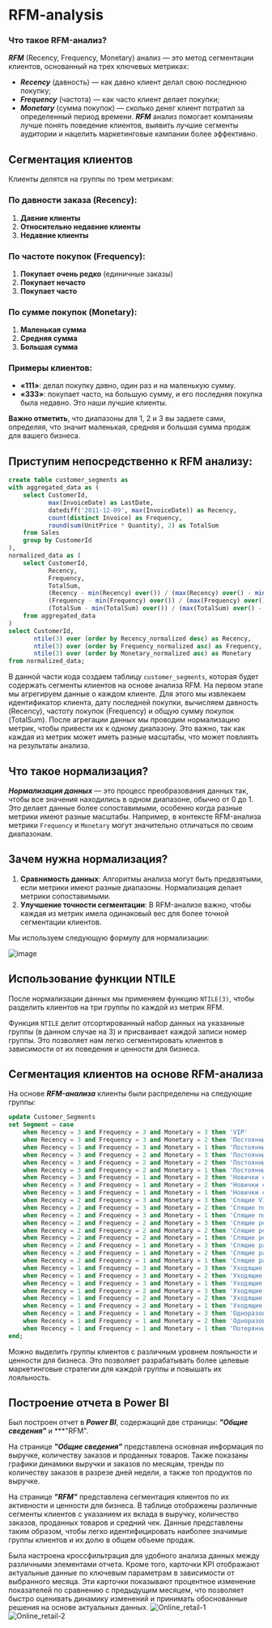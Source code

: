 # RFM-analysis

### Что такое RFM-анализ?

***RFM*** (Recency, Frequency, Monetary) анализ — это метод сегментации клиентов, основанный на трех ключевых метриках:
-	***Recency*** (давность) — как давно клиент делал свою последнюю покупку;
-	***Frequency*** (частота) — как часто клиент делает покупки;
-	***Monetary*** (сумма покупок) — сколько денег клиент потратил за определенный период времени.
***RFM*** анализ помогает компаниям лучше понять поведение клиентов, выявить лучшие сегменты аудитории и нацелить маркетинговые кампании более эффективно.

## Сегментация клиентов

Клиенты делятся на группы по трем метрикам:

### По давности заказа (Recency):
1. **Давние клиенты**
2. **Относительно недавние клиенты**
3. **Недавние клиенты**

### По частоте покупок (Frequency):
1. **Покупает очень редко** (единичные заказы)
2. **Покупает нечасто**
3. **Покупает часто**

### По сумме покупок (Monetary):
1. **Маленькая сумма**
2. **Средняя сумма**
3. **Большая сумма**

### Примеры клиентов:
- **«111»**: делал покупку давно, один раз и на маленькую сумму.
- **«333»**: покупает часто, на большую сумму, и его последняя покупка была недавно. Это наши лучшие клиенты.

**Важно отметить**, что диапазоны для 1, 2 и 3 вы задаете сами, определяя, что значит маленькая, средняя и большая сумма продаж для вашего бизнеса.

## Приступим непосредственно к RFM анализу:

```sql
create table customer_segments as
with aggregated_data as (
    select CustomerId,
           max(InvoiceDate) as LastDate,
           datediff('2011-12-09', max(InvoiceDate)) as Recency,
           count(distinct Invoice) as Frequency,
           round(sum(UnitPrice * Quantity), 2) as TotalSum
    from Sales
    group by CustomerId
),
normalized_data as (
    select CustomerId,
           Recency,
           Frequency,
           TotalSum,
           (Recency - min(Recency) over()) / (max(Recency) over() - min(Recency) over()) as Recency_normalized,
           (Frequency - min(Frequency) over()) / (max(Frequency) over() - min(Frequency) over()) as Frequency_normalized,
           (TotalSum - min(TotalSum) over()) / (max(TotalSum) over() - min(TotalSum) over()) as Monetary_normalized
    from aggregated_data
)
select CustomerId,
       ntile(3) over (order by Recency_normalized desc) as Recency,
       ntile(3) over (order by Frequency_normalized asc) as Frequency,
       ntile(3) over (order by Monetary_normalized asc) as Monetary
from normalized_data;
```
В данной части кода создаем таблицу `customer_segments`, которая будет содержать сегменты клиентов на основе анализа RFM. На первом этапе мы агрегируем данные о каждом клиенте. Для этого мы извлекаем идентификатор клиента, дату последней покупки, вычисляем давность (Recency), частоту покупок (Frequency) и общую сумму покупок (TotalSum). После агрегации данных мы проводим нормализацию метрик, чтобы привести их к одному диапазону. Это важно, так как каждая из метрик может иметь разные масштабы, что может повлиять на результаты анализа.

## Что такое нормализация?

***Нормализация данных*** — это процесс преобразования данных так, чтобы все значения находились в одном диапазоне, обычно от 0 до 1. Это делает данные более сопоставимыми, особенно когда разные метрики имеют разные масштабы. Например, в контексте RFM-анализа метрики `Frequency` и `Monetary` могут значительно отличаться по своим диапазонам.

## Зачем нужна нормализация?

1. **Сравнимость данных**: Алгоритмы анализа могут быть предвзятыми, если метрики имеют разные диапазоны. Нормализация делает метрики сопоставимыми.
2. **Улучшение точности сегментации**: В RFM-анализе важно, чтобы каждая из метрик имела одинаковый вес для более точной сегментации клиентов.

Мы используем следующую формулу для нормализации:

![image](https://github.com/user-attachments/assets/89edf972-141c-4652-bc0d-440358822bc3)


## Использование функции NTILE

После нормализации данных мы применяем функцию `NTILE(3)`, чтобы разделить клиентов на три группы по каждой из метрик RFM.

Функция `NTILE` делит отсортированный набор данных на указанные группы (в данном случае на 3) и присваивает каждой записи номер группы. Это позволяет нам легко сегментировать клиентов в зависимости от их поведения и ценности для бизнеса.
## Сегментация клиентов на основе RFM-анализа

На основе ***RFM-анализа*** клиенты были распределены на следующие группы:

```sql
update Customer_Segments
set Segment = case 
    when Recency = 3 and Frequency = 3 and Monetary = 3 then 'VIP'
    when Recency = 3 and Frequency = 3 and Monetary = 2 then 'Постоянные со средним чеком'
    when Recency = 3 and Frequency = 3 and Monetary = 1 then 'Постоянные с маленьким чеком'
    when Recency = 3 and Frequency = 2 and Monetary = 3 then 'Постоянные с высоким чеком'
    when Recency = 3 and Frequency = 2 and Monetary = 2 then 'Постоянные со средним чеком'
    when Recency = 3 and Frequency = 2 and Monetary = 1 then 'Постоянные с маленьким чеком'
    when Recency = 3 and Frequency = 1 and Monetary = 3 then 'Новички с высоким чеком'
    when Recency = 3 and Frequency = 1 and Monetary = 2 then 'Новички со средним чеком'
    when Recency = 3 and Frequency = 1 and Monetary = 1 then 'Новички с маленьким чеком'
    when Recency = 2 and Frequency = 3 and Monetary = 3 then 'Спящие VIP'
    when Recency = 2 and Frequency = 3 and Monetary = 2 then 'Спящие постоянные со средним чеком'
    when Recency = 2 and Frequency = 3 and Monetary = 1 then 'Спящие постоянные с маленьким чеком'
    when Recency = 2 and Frequency = 2 and Monetary = 3 then 'Спящие редкие с высоким чеком'
    when Recency = 2 and Frequency = 2 and Monetary = 2 then 'Спящие редкие со средним чеком'
    when Recency = 2 and Frequency = 2 and Monetary = 1 then 'Спящие редкие с маленьким чеком'
    when Recency = 2 and Frequency = 1 and Monetary = 3 then 'Спящие разовые'
    when Recency = 2 and Frequency = 1 and Monetary = 2 then 'Спящие разовые'
    when Recency = 2 and Frequency = 1 and Monetary = 1 then 'Спящие разовые'
    when Recency = 1 and Frequency = 3 and Monetary = 3 then 'Уходящие VIP'
    when Recency = 1 and Frequency = 3 and Monetary = 2 then 'Уходящие постоянные'
    when Recency = 1 and Frequency = 3 and Monetary = 1 then 'Уходящие постоянные'
    when Recency = 1 and Frequency = 2 and Monetary = 3 then 'Уходящие редкие'
    when Recency = 1 and Frequency = 2 and Monetary = 2 then 'Уходящие редкие'
    when Recency = 1 and Frequency = 2 and Monetary = 1 then 'Уходящие редкие'
    when Recency = 1 and Frequency = 1 and Monetary = 3 then 'Одноразовые'
    when Recency = 1 and Frequency = 1 and Monetary = 2 then 'Одноразовые'
    when Recency = 1 and Frequency = 1 and Monetary = 1 then 'Потерянные экономные'
end;
```
Можно выделить группы клиентов с различным уровнем лояльности и ценности для бизнеса. Это позволяет разрабатывать более целевые маркетинговые стратегии для каждой группы и повышать их лояльность.

## Построение отчета в Power BI
Был построен отчет в ***Power BI***, содержащий две страницы: ***"Общие сведения"*** и ***"RFM".

На странице ***"Общие сведения"*** представлена основная информация по выручке, количеству заказов и проданных товаров. Также показаны графики динамики выручки и заказов по месяцам, тренды по количеству заказов в разрезе дней недели, а также топ продуктов по выручке.

На странице ***"RFM"*** представлена сегментация клиентов по их активности и ценности для бизнеса. В таблице отображены различные сегменты клиентов с указанием их вклада в выручку, количество заказов, проданных товаров и средний чек. Данные представлены таким образом, чтобы легко идентифицировать наиболее значимые группы клиентов и их долю в общем объеме продаж.

Была настроена кроссфильтрация для удобного анализа данных между различными элементами отчета. Кроме того, карточки KPI отображают актуальные данные по ключевым параметрам в зависимости от выбранного месяца. Эти карточки показывают процентное изменение показателей по сравнению с предыдущим месяцем, что позволяет быстро оценивать динамику изменений и принимать обоснованные решения на основе актуальных данных.
![Online_retail-1](https://github.com/user-attachments/assets/79c27fb3-7558-4768-a659-117e4872524d)
![Online_retail-2](https://github.com/user-attachments/assets/09609759-a5b4-423e-828d-1fb70e3c3fd2)


